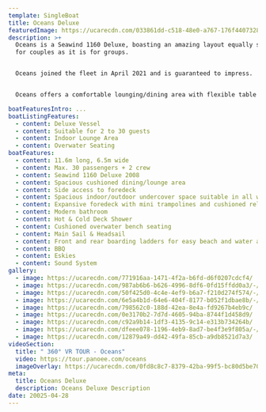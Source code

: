 ```yaml
---
template: SingleBoat
title: Oceans Deluxe
featuredImage: https://ucarecdn.com/033861dd-c518-48e0-a767-176f44073284/
description: >+
  Oceans is a Seawind 1160 Deluxe, boasting an amazing layout equally suitable
  for couples as it is for groups. 


  Oceans joined the fleet in April 2021 and is guaranteed to impress.    With a maximum guest capacity of 30, Oceans delivers the space required for your group without sacrificing any of the creature comforts.  


  Oceans offers a comfortable lounging/dining area with flexible table configuration.   The undercover space is a delightful indoor, outdoor zone that will provide comfort in any weather.   The cushioned overwater bench seating and BBQ area is a beautiful place to chill and watch the world sail by while not missing any of the action.   The foredeck is expansive, offering a combination of wide open deck space, mini trampolines and a cushioned relaxation area.    This vessel is ideal for more relaxed celebrations, families with older kids and corporate events.  

boatFeaturesIntro: ...
boatListingFeatures:
  - content: Deluxe Vessel
  - content: Suitable for 2 to 30 guests
  - content: Indoor Lounge Area
  - content: Overwater Seating
boatFeatures:
  - content: 11.6m long, 6.5m wide
  - content: M﻿ax. 30 passengers + 2 crew
  - content: Seawind 1160 Deluxe 2008
  - content: Spacious cushioned dining/lounge area
  - content: Side access to foredeck
  - content: Spacious indoor/outdoor undercover space suitable in all weather
  - content: Expansive foredeck with mini trampolines and cushioned relaxation area
  - content: Modern bathroom
  - content: Hot & Cold Deck Shower
  - content: Cushioned overwater bench seating
  - content: Main Sail & Headsail
  - content: Front and rear boarding ladders for easy beach and water access
  - content: BBQ
  - content: Eskies
  - content: Sound System
gallery:
  - image: https://ucarecdn.com/771916aa-1471-4f2a-b6fd-d6f0207cdcf4/
  - image: https://ucarecdn.com/987ab6b6-b626-4996-8df6-0fd15ffdd0a3/-/preview/-/enhance/28/
  - image: https://ucarecdn.com/50f425d0-4c4e-4ef9-b6a7-f210d274f574/-/preview/-/enhance/14/
  - image: https://ucarecdn.com/6e5a4b1d-64e6-404f-8177-b052f1dbae8b/-/crop/1000x569/0,98/-/preview/
  - image: https://ucarecdn.com/798562c0-188d-42ea-8e4a-fd9267b4eb9c/
  - image: https://ucarecdn.com/0e3170b2-7d7d-4605-94ba-8744f1d458d9/
  - image: https://ucarecdn.com/c92a9b14-1df3-4135-9c14-e313b734264b/
  - image: https://ucarecdn.com/dfeee078-1196-4eb9-8ad7-be4f3e9f805a/-/crop/1120x1126/0,284/-/preview/
  - image: https://ucarecdn.com/12879a49-dd42-49fa-85cb-a9db8521d7a3/
videoSection:
  title: " 360° VR TOUR - Oceans"
  video: https://tour.panoee.com/oceans
  imageOverlay: https://ucarecdn.com/0fd8c8c7-8379-42ba-99f5-bc80d5be70c2/
meta:
  title: Oceans Deluxe
  description: Oceans Deluxe Description
date: 20025-04-28
---
```

